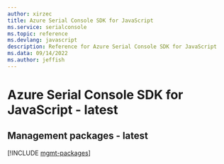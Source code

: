 ```yaml
---
author: xirzec
title: Azure Serial Console SDK for JavaScript
ms.service: serialconsole
ms.topic: reference
ms.devlang: javascript
description: Reference for Azure Serial Console SDK for JavaScript
ms.data: 09/14/2022
ms.author: jeffish
---
```

# Azure Serial Console SDK for JavaScript - latest

## Management packages - latest
[!INCLUDE [mgmt-packages](serial-console-mgmt-index.md)]